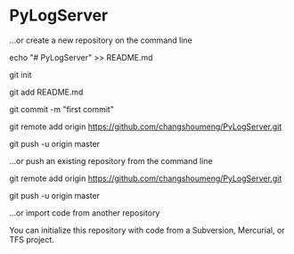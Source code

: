 # PyLogServer
…or create a new repository on the command line

echo "# PyLogServer" >> README.md

git init

git add README.md

git commit -m "first commit"

git remote add origin https://github.com/changshoumeng/PyLogServer.git

git push -u origin master

…or push an existing repository from the command line


git remote add origin https://github.com/changshoumeng/PyLogServer.git

git push -u origin master

…or import code from another repository

You can initialize this repository with code from a Subversion, Mercurial, or TFS project.

